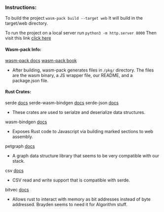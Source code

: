 ### Instructions:

To build the project `wasm-pack build --target web`
It will build in the target/web directory.

To run the project on a local server run `python3 -m http.server 8000`
Then visit this link [click here](http://localhost:8000/target/web)

#### Wasm-pack Info:

[wasm-pack docs](https://rustwasm.github.io/docs)
[wasm-pack book](https://rustwasm.github.io/docs/book)

- After building, wasm-pack generates files in `/pkg/` directory. The files are the wasm binary, a JS wrapper file, our README, and a package.json file.

#### Rust Crates:

serde [docs](https://docs.rs/serde/latest/serde/)
serde-wasm-bindgen [docs](https://docs.rs/serde-wasm-bindgen/latest/serde_wasm_bindgen/)
serde-json [docs](https://docs.rs/serde_json/latest/serde_json/)
- These crates are used to serialze and deserialize data structures.

wasm-bindgen [docs](https://docs.rs/wasm-bindgen/)
- Exposes Rust code to Javascript via building marked sections to web assembly.


petgraph [docs](https://docs.rs/petgraph/latest/petgraph/)
- A graph data structure library that seems to be very compatible with our stack.

csv [docs](https://docs.rs/csv/latest/csv/)
- CSV read and write support that is compatible with serde.

bitvec [docs](https://docs.rs/bitvec/latest/bitvec/) 
- Allows rust to interact with memory as bit addresses instead of byte addressed. Brayden seems to need it for Algorithm stuff.
